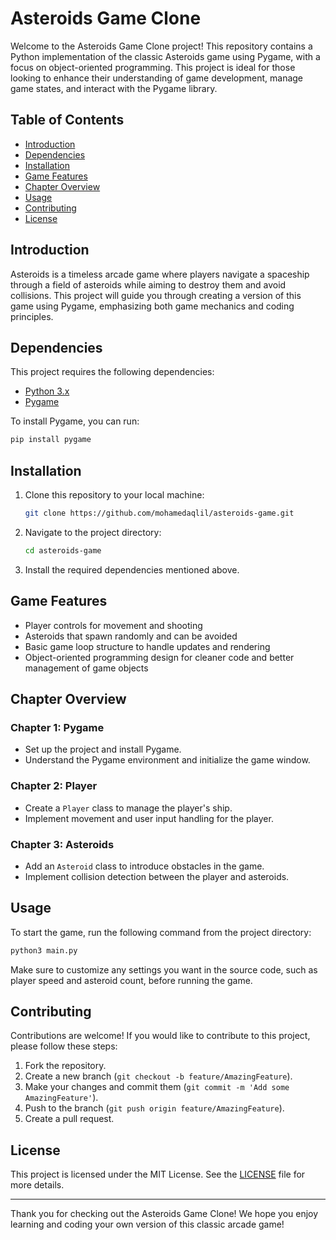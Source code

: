# Asteroids Game Clone

Welcome to the Asteroids Game Clone project! This repository contains a Python implementation of the classic Asteroids game using Pygame, with a focus on object-oriented programming. This project is ideal for those looking to enhance their understanding of game development, manage game states, and interact with the Pygame library.

## Table of Contents

- [Introduction](#introduction)
- [Dependencies](#dependencies)
- [Installation](#installation)
- [Game Features](#game-features)
- [Chapter Overview](#chapter-overview)
- [Usage](#usage)
- [Contributing](#contributing)
- [License](#license)

## Introduction

Asteroids is a timeless arcade game where players navigate a spaceship through a field of asteroids while aiming to destroy them and avoid collisions. This project will guide you through creating a version of this game using Pygame, emphasizing both game mechanics and coding principles.

## Dependencies

This project requires the following dependencies:

- [Python 3.x](https://www.python.org/downloads/) 
- [Pygame](https://www.pygame.org/download.shtml)

To install Pygame, you can run:

```bash
pip install pygame
```

## Installation

1. Clone this repository to your local machine:

   ```bash
   git clone https://github.com/mohamedaqlil/asteroids-game.git
   ```

2. Navigate to the project directory:

   ```bash
   cd asteroids-game
   ```

3. Install the required dependencies mentioned above.

## Game Features

- Player controls for movement and shooting
- Asteroids that spawn randomly and can be avoided
- Basic game loop structure to handle updates and rendering
- Object-oriented programming design for cleaner code and better management of game objects

## Chapter Overview

### Chapter 1: Pygame
- Set up the project and install Pygame.
- Understand the Pygame environment and initialize the game window.

### Chapter 2: Player
- Create a `Player` class to manage the player's ship.
- Implement movement and user input handling for the player.

### Chapter 3: Asteroids
- Add an `Asteroid` class to introduce obstacles in the game.
- Implement collision detection between the player and asteroids.

## Usage

To start the game, run the following command from the project directory:

```bash
python3 main.py
```

Make sure to customize any settings you want in the source code, such as player speed and asteroid count, before running the game.

## Contributing

Contributions are welcome! If you would like to contribute to this project, please follow these steps:

1. Fork the repository.
2. Create a new branch (`git checkout -b feature/AmazingFeature`).
3. Make your changes and commit them (`git commit -m 'Add some AmazingFeature'`).
4. Push to the branch (`git push origin feature/AmazingFeature`).
5. Create a pull request.

## License

This project is licensed under the MIT License. See the [LICENSE](https://github.com/mohamedaqlil/asteroids-game/blob/main/LICENSE.md) file for more details.

---

Thank you for checking out the Asteroids Game Clone! We hope you enjoy learning and coding your own version of this classic arcade game!